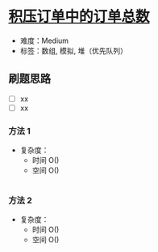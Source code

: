 # [积压订单中的订单总数](https://leetcode-cn.com/problems/number-of-orders-in-the-backlog/)

- 难度：Medium
- 标签：数组, 模拟, 堆（优先队列）

## 刷题思路

- [ ] xx
- [ ] xx

### 方法 1

- 复杂度：
    - 时间 O()
    - 空间 O()

``` js

```

### 方法 2

- 复杂度：
    - 时间 O()
    - 空间 O()

``` js

```

